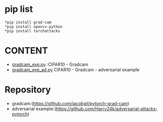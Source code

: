 # pip list
    *pip install grad-cam
    *pip install opencv-python
    *pip install torchattacks

# CONTENT
-   [gradcam_exe.py](https://github.com/KHSMT122/graduation-studies/blob/main/gradcam_exe.py)
:CIFAR10  -  Gradcam 
-   [gradcam_exe_ad.py](https://github.com/KHSMT122/graduation-studies/blob/main/gradcam_exe_ae.py)
CIFAR10  -  Gradcam  -  adversarial example

# Repository
-   gradcam:(https://github.com/jacobgil/pytorch-grad-cam)
-   adversarial example:(https://github.com/Harry24k/adversarial-attacks-pytorch)